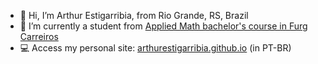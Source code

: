 - 👋 Hi, I’m Arthur Estigarribia, from Rio Grande, RS, Brazil
- 🌱 I’m currently a student from [Applied Math bachelor's course in Furg Carreiros](https://imef.furg.br/)
- 💻 Access my personal site: [arthurestigarribia.github.io](https://arthurestigarribia.github.io/) (in PT-BR)
